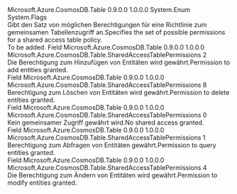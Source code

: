<Type Name="SharedAccessTablePermissions" FullName="Microsoft.Azure.CosmosDB.Table.SharedAccessTablePermissions">
  <TypeSignature Language="C#" Value="public enum SharedAccessTablePermissions" />
  <TypeSignature Language="ILAsm" Value=".class public auto ansi sealed SharedAccessTablePermissions extends System.Enum" />
  <TypeSignature Language="DocId" Value="T:Microsoft.Azure.CosmosDB.Table.SharedAccessTablePermissions" />
  <TypeSignature Language="VB.NET" Value="Public Enum SharedAccessTablePermissions" />
  <TypeSignature Language="F#" Value="type SharedAccessTablePermissions = " />
  <AssemblyInfo>
    <AssemblyName>Microsoft.Azure.CosmosDB.Table</AssemblyName>
    <AssemblyVersion>0.9.0.0</AssemblyVersion>
    <AssemblyVersion>1.0.0.0</AssemblyVersion>
  </AssemblyInfo>
  <Base>
    <BaseTypeName>System.Enum</BaseTypeName>
  </Base>
  <Attributes>
    <Attribute>
      <AttributeName>System.Flags</AttributeName>
    </Attribute>
  </Attributes>
  <Docs>
    <summary>
            <span data-ttu-id="06b43-101">Gibt den Satz von möglichen Berechtigungen für eine Richtlinie zum gemeinsamen Tabellenzugriff an.</span><span class="sxs-lookup"><span data-stu-id="06b43-101">Specifies the set of possible permissions for a shared access table policy.</span></span>
            </summary>
    <remarks>To be added.</remarks>
  </Docs>
  <Members>
    <Member MemberName="Add">
      <MemberSignature Language="C#" Value="Add" />
      <MemberSignature Language="ILAsm" Value=".field public static literal valuetype Microsoft.Azure.CosmosDB.Table.SharedAccessTablePermissions Add = int32(2)" />
      <MemberSignature Language="DocId" Value="F:Microsoft.Azure.CosmosDB.Table.SharedAccessTablePermissions.Add" />
      <MemberSignature Language="VB.NET" Value="Add" />
      <MemberSignature Language="F#" Value="Add = 2" Usage="Microsoft.Azure.CosmosDB.Table.SharedAccessTablePermissions.Add" />
      <MemberType>Field</MemberType>
      <AssemblyInfo>
        <AssemblyName>Microsoft.Azure.CosmosDB.Table</AssemblyName>
        <AssemblyVersion>0.9.0.0</AssemblyVersion>
        <AssemblyVersion>1.0.0.0</AssemblyVersion>
      </AssemblyInfo>
      <ReturnValue>
        <ReturnType>Microsoft.Azure.CosmosDB.Table.SharedAccessTablePermissions</ReturnType>
      </ReturnValue>
      <MemberValue>2</MemberValue>
      <Docs>
        <summary>
            <span data-ttu-id="06b43-102">Die Berechtigung zum Hinzufügen von Entitäten wird gewährt.</span><span class="sxs-lookup"><span data-stu-id="06b43-102">Permission to add entities granted.</span></span>
            </summary>
      </Docs>
    </Member>
    <Member MemberName="Delete">
      <MemberSignature Language="C#" Value="Delete" />
      <MemberSignature Language="ILAsm" Value=".field public static literal valuetype Microsoft.Azure.CosmosDB.Table.SharedAccessTablePermissions Delete = int32(8)" />
      <MemberSignature Language="DocId" Value="F:Microsoft.Azure.CosmosDB.Table.SharedAccessTablePermissions.Delete" />
      <MemberSignature Language="VB.NET" Value="Delete" />
      <MemberSignature Language="F#" Value="Delete = 8" Usage="Microsoft.Azure.CosmosDB.Table.SharedAccessTablePermissions.Delete" />
      <MemberType>Field</MemberType>
      <AssemblyInfo>
        <AssemblyName>Microsoft.Azure.CosmosDB.Table</AssemblyName>
        <AssemblyVersion>0.9.0.0</AssemblyVersion>
        <AssemblyVersion>1.0.0.0</AssemblyVersion>
      </AssemblyInfo>
      <ReturnValue>
        <ReturnType>Microsoft.Azure.CosmosDB.Table.SharedAccessTablePermissions</ReturnType>
      </ReturnValue>
      <MemberValue>8</MemberValue>
      <Docs>
        <summary>
            <span data-ttu-id="06b43-103">Berechtigung zum Löschen von Entitäten wird gewährt.</span><span class="sxs-lookup"><span data-stu-id="06b43-103">Permission to delete entities granted.</span></span>
            </summary>
      </Docs>
    </Member>
    <Member MemberName="None">
      <MemberSignature Language="C#" Value="None" />
      <MemberSignature Language="ILAsm" Value=".field public static literal valuetype Microsoft.Azure.CosmosDB.Table.SharedAccessTablePermissions None = int32(0)" />
      <MemberSignature Language="DocId" Value="F:Microsoft.Azure.CosmosDB.Table.SharedAccessTablePermissions.None" />
      <MemberSignature Language="VB.NET" Value="None" />
      <MemberSignature Language="F#" Value="None = 0" Usage="Microsoft.Azure.CosmosDB.Table.SharedAccessTablePermissions.None" />
      <MemberType>Field</MemberType>
      <AssemblyInfo>
        <AssemblyName>Microsoft.Azure.CosmosDB.Table</AssemblyName>
        <AssemblyVersion>0.9.0.0</AssemblyVersion>
        <AssemblyVersion>1.0.0.0</AssemblyVersion>
      </AssemblyInfo>
      <ReturnValue>
        <ReturnType>Microsoft.Azure.CosmosDB.Table.SharedAccessTablePermissions</ReturnType>
      </ReturnValue>
      <MemberValue>0</MemberValue>
      <Docs>
        <summary>
            <span data-ttu-id="06b43-104">Kein gemeinsamer Zugriff gewährt wird.</span><span class="sxs-lookup"><span data-stu-id="06b43-104">No shared access granted.</span></span>
            </summary>
      </Docs>
    </Member>
    <Member MemberName="Query">
      <MemberSignature Language="C#" Value="Query" />
      <MemberSignature Language="ILAsm" Value=".field public static literal valuetype Microsoft.Azure.CosmosDB.Table.SharedAccessTablePermissions Query = int32(1)" />
      <MemberSignature Language="DocId" Value="F:Microsoft.Azure.CosmosDB.Table.SharedAccessTablePermissions.Query" />
      <MemberSignature Language="VB.NET" Value="Query" />
      <MemberSignature Language="F#" Value="Query = 1" Usage="Microsoft.Azure.CosmosDB.Table.SharedAccessTablePermissions.Query" />
      <MemberType>Field</MemberType>
      <AssemblyInfo>
        <AssemblyName>Microsoft.Azure.CosmosDB.Table</AssemblyName>
        <AssemblyVersion>0.9.0.0</AssemblyVersion>
        <AssemblyVersion>1.0.0.0</AssemblyVersion>
      </AssemblyInfo>
      <ReturnValue>
        <ReturnType>Microsoft.Azure.CosmosDB.Table.SharedAccessTablePermissions</ReturnType>
      </ReturnValue>
      <MemberValue>1</MemberValue>
      <Docs>
        <summary>
            <span data-ttu-id="06b43-105">Berechtigung zum Abfragen von Entitäten gewährt.</span><span class="sxs-lookup"><span data-stu-id="06b43-105">Permission to query entities granted.</span></span>
            </summary>
      </Docs>
    </Member>
    <Member MemberName="Update">
      <MemberSignature Language="C#" Value="Update" />
      <MemberSignature Language="ILAsm" Value=".field public static literal valuetype Microsoft.Azure.CosmosDB.Table.SharedAccessTablePermissions Update = int32(4)" />
      <MemberSignature Language="DocId" Value="F:Microsoft.Azure.CosmosDB.Table.SharedAccessTablePermissions.Update" />
      <MemberSignature Language="VB.NET" Value="Update" />
      <MemberSignature Language="F#" Value="Update = 4" Usage="Microsoft.Azure.CosmosDB.Table.SharedAccessTablePermissions.Update" />
      <MemberType>Field</MemberType>
      <AssemblyInfo>
        <AssemblyName>Microsoft.Azure.CosmosDB.Table</AssemblyName>
        <AssemblyVersion>0.9.0.0</AssemblyVersion>
        <AssemblyVersion>1.0.0.0</AssemblyVersion>
      </AssemblyInfo>
      <ReturnValue>
        <ReturnType>Microsoft.Azure.CosmosDB.Table.SharedAccessTablePermissions</ReturnType>
      </ReturnValue>
      <MemberValue>4</MemberValue>
      <Docs>
        <summary>
            <span data-ttu-id="06b43-106">Die Berechtigung zum Ändern von Entitäten wird gewährt.</span><span class="sxs-lookup"><span data-stu-id="06b43-106">Permission to modify entities granted.</span></span>
            </summary>
      </Docs>
    </Member>
  </Members>
</Type>